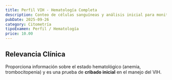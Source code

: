 ```yaml
---
title: Perfil VIH - Hematología Completa
description: Conteo de células sanguíneas y análisis inicial para monitorear el estado general de salud en el contexto del Virus de Inmunodeficiencia Humana (VIH).
pubDate: 2025-09-26
category: Citometría
tipoExamen: Perfil / Hematología
price: 10.00
---
```


## Relevancia Clínica
Proporciona información sobre el estado hematológico (anemia, trombocitopenia) y es una prueba de **cribado inicial** en el manejo del VIH.